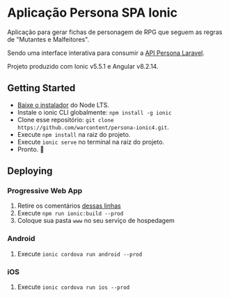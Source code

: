 # Aplicação Persona SPA Ionic

Aplicação para gerar fichas de personagem de RPG que seguem as regras de "Mutantes e Malfeitores".

Sendo uma interface interativa para consumir a [API Persona Laravel](https://github.com/warcontent/persona-laravel). 

Projeto produzido com Ionic v5.5.1 e Angular v8.2.14.

## Getting Started

* [Baixe o instalador](https://nodejs.org/) do Node LTS.
* Instale o ionic CLI globalmente: `npm install -g ionic`
* Clone esse repositório: `git clone https://github.com/warcontent/persona-ionic4.git`.
* Execute `npm install` na raiz do projeto.
* Execute `ionic serve` no terminal na raiz do projeto.
* Pronto. :tada:

## Deploying

### Progressive Web App

1. Retire os comentários [dessas linhas](https://github.com/ionic-team/ionic2-app-base/blob/master/src/index.html#L21)
2. Execute `npm run ionic:build --prod`
3. Coloque sua pasta `www` no seu serviço de hospedagem

### Android

1. Execute `ionic cordova run android --prod`

### iOS

1. Execute `ionic cordova run ios --prod`
